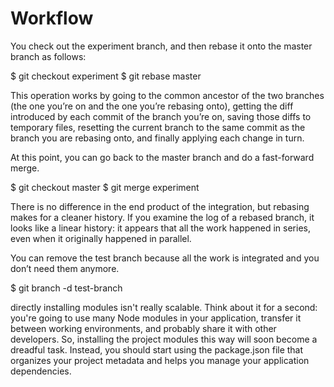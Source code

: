 # Workflow

You check out the experiment branch, and then rebase it 
onto the master branch as follows:

$ git checkout experiment
$ git rebase master

This operation works by going to the common ancestor of 
the two branches (the one you’re on and the one you’re 
rebasing onto), getting the diff introduced by each commit 
of the branch you’re on, saving those diffs to temporary 
files, resetting the current branch to the same commit as 
the branch you are rebasing onto, and finally applying each 
change in turn.

At this point, you can go back to the master branch and do 
a fast-forward merge.

$ git checkout master
$ git merge experiment

There is no difference in the end product of the 
integration, but rebasing makes for a cleaner history. If 
you examine the log of a rebased branch, it looks like a 
linear history: it appears that all the work happened in 
series, even when it originally happened in parallel.

You can remove the test branch because all 
the work is integrated and you don’t need them anymore.

$ git branch -d test-branch

directly installing modules isn't really scalable. Think about it for a second:
you're going to use many Node modules in your application, transfer it between
working environments, and probably share it with other developers. So, installing
the project modules this way will soon become a dreadful task. Instead, you should
start using the package.json file that organizes your project metadata and helps
you manage your application dependencies.
